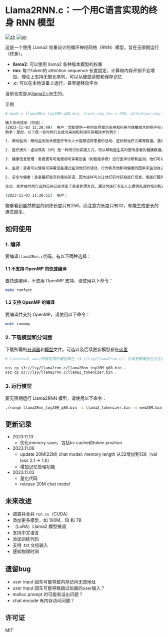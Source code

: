 # Llama2RNN.c：一个用C语言实现的终身 RNN 模型

[![zh](https://img.shields.io/badge/zh-简体中文-red.svg)](README.md)
[![en](https://img.shields.io/badge/en-English-green.svg)](README.en.md)

这是一个使用 Llama2 权重设计的循环神经网络（RNN）模型，旨在无限期运行（终身）。

- **llama2**: 可以使用 llama2 各种版本模型的权重
- **rnn**: 每个token的 attention sequence 长度固定，计算和内存开销不会增加，理论上支持无限长序列，可以从硬盘读取和保存记忆
- **.c**: 可以在本地设备上运行，甚至是移动平台

当前仓库是从[llama2.c](https://github.com/karpathy/llama2.c)派生的。

示例
```bash
# mode = llama2Rnn_toy20M_q80.bin, train_seq_len = 256, attention_seq_len = 32

输入系统提示（可选）：
(2023-11-03 11:28:49)  用户：您能提供一些时尚界成功采用和利用可穿戴技术的例子吗？
助手：是的，以下是一些时尚行业成功采用和利用可穿戴技术的例子：

1. 眼动监测：眼动监测技术使医疗专业人士能够追踪患者的活动、症状和治疗方案等数据。通过分析这些数据，可以调整影响患者满意度的温度、持续时间等因素，并预测哪种治疗对每个患者最有效。

2. 医疗损失：虚拟现实（VR）是一种流行的实践方式，可以帮助医生实时更改患者的健康数据。患者可以应用他们在VR培训中学到的知识，以此来监控自己的进展并相应地调整护理方式。

3. 健康信息管理：患者更有可能使用可穿戴设备（如智能手表）进行医学诊断和监测。他们可以查看自己的血糖水平、中暑等健康状况。这有助于他们控制症状并降低健康问题的发生概率。

4. 监视：患者可以使用可穿戴设备通过监测他们的活动、行为和其他影响健康的因素来监测自己的健康状况。他们可以监测心率、呼吸模式等感觉系统，以便更明智地决定经期的时间和地点。

5. 安全与健康：患者最好能流利使用英语，因为这样可以让他们实时获取医疗信息，使医疗服务更加便捷。他们可以避免独自一人被困在某个地方，也可以通过在家微笑或参观家中的其他地方来挽救生命。

总之，技术在时尚行业的应用已经改变了患者护理方式。通过为医疗专业人士提供先进的培训和支持，研究人员已经能够提供更精确、高效和直观的患者护理方法。

(2023-11-03 11:28:51)  用户：
```

能够看到虽然模型的训练长度只有256，而注意力长度只有32，却能生成更长的连贯回复。

## 如何使用

### 1. 编译

要编译`llama2Rnn.c`代码，有以下两种选择：

#### 1.1 不支持 OpenMP 的快速编译

要快速编译，不使用 OpenMP 支持，请使用以下命令：

```bash
make runfast
```

#### 1.2 支持 OpenMP 的编译

要编译并支持 OpenMP，请使用以下命令：

```bash
make runomp
```

### 2. 下载模型和分词器

下载所需的[分词器](https://drive.google.com/file/d/1KJei_OZHFXsc8vgqz7ZGu7V8Nw-TSwFm/view?usp=drive_link)和[模型](https://drive.google.com/file/d/10UOsLSmLEWMfGitKTk8J-tbrL5J-4P6l/view?usp=drive_link)文件。可选以及后续更新模型都在[这里](https://drive.google.com/drive/folders/1Px5IzuUY-H2I-bd0PRsvS0rCg9Vm7iC9?usp=sharing)

```bash
# (internal aws)所有可用的模型都在 s3://lsy/llama2rnn.c/，后续更新模型也会在这里

oss cp s3://lsy/llama2rnn.c/llama2Rnn_toy20M_q80.bin .
oss cp s3://lsy/llama2rnn.c/llama2_tokenizer.bin .
```

### 3. 运行模型

要无限期运行 Llama2RNN 模型，请使用以下命令：

```bash
./runqm llama2Rnn_toy20M_q80.bin -z llama2_tokenizer.bin -o mem20M.bin -m chat
```

## 更新记录
- 2023.11.13
    - 优化memory save，包括kv cache和token position
- 2023.11.06
    - update 20M(22M) chat model: memory length 从32增加到128（val loss 2.1 -> 1.6）
    - 增加记忆管理功能
- 2023.11.03
    - 量化代码
    - release 20M chat model

## 未来改进

- 调查并合并 `run.cu`（CUDA）
- 添加更多模型，如 100M、1B 和 7B
- （LoRA）Llama2 模型微调
- 支持中文语言
- 添加训练代码
- 支持 .txt 文档输入
- 感知物理时间

## 遗留bug

- user input 回车可能导致内存访问无效地址
- user input 回车可能导致跳过后面的user输入？
- molloc prompt 时可能有溢出问题？
- chat encode 有内存访问问题？


## 许可证

MIT

